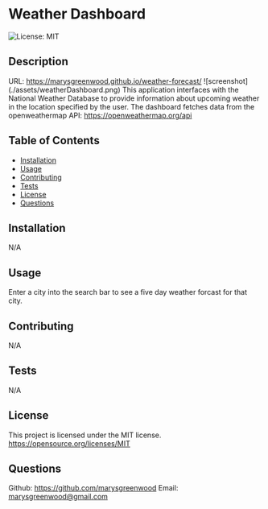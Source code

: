 # Weather Dashboard

![License: MIT](https://img.shields.io/badge/License-MIT-yellow.svg)

## Description

URL: https://marysgreenwood.github.io/weather-forecast/
![screenshot] (./assets/weatherDashboard.png)
This application interfaces with the National Weather Database to provide information about upcoming weather in the location specified by the user.
The dashboard fetches data from the openweathermap API: https://openweathermap.org/api

## Table of Contents

- [Installation](#installation)
- [Usage](#usage)
- [Contributing](#contributing)
- [Tests](#tests)
- [License](#license)
- [Questions](#questions)

## Installation

N/A

## Usage

Enter a city into the search bar to see a five day weather forcast for that city.

## Contributing

N/A

## Tests

N/A

## License

This project is licensed under the MIT license.
https://opensource.org/licenses/MIT

## Questions

Github: https://github.com/marysgreenwood
Email: marysgreenwood@gmail.com
